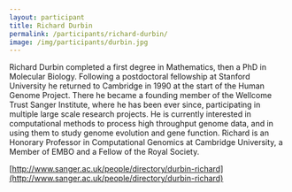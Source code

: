 ```yaml
---
layout: participant
title: Richard Durbin
permalink: /participants/richard-durbin/
image: /img/participants/durbin.jpg
---
```


Richard Durbin completed a first degree in Mathematics, then a PhD in Molecular Biology.  Following a postdoctoral fellowship at Stanford University he returned to Cambridge in 1990 at the start of the Human Genome Project. There he became a founding member of the Wellcome Trust Sanger Institute, where he has been ever since,  participating in multiple large scale research projects.  He is currently interested in computational methods to process high throughput genome data, and in using them to study genome evolution and gene function.  Richard is an Honorary Professor in Computational Genomics at Cambridge University, a Member of EMBO and a Fellow of the Royal Society.

[http://www.sanger.ac.uk/people/directory/durbin-richard](http://www.sanger.ac.uk/people/directory/durbin-richard)
